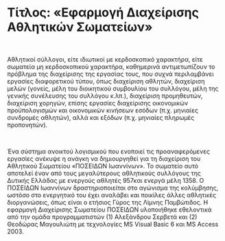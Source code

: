 Τίτλος: «Εφαρμογή Διαχείρισης Αθλητικών Σωματείων»
==================================================

 

Αθλητικοί σύλλογοι, είτε ιδιωτικοί με κερδοσκοπικό χαρακτήρα, είτε σωματεία μη
κερδοσκοπικού χαρακτήρα, καθημερινά αντιμετωπίζουν το πρόβλημα της διαχείρισης
της εργασίας τους, που συχνά περιλαμβάνει εργασίες διαφορετικού τύπου, όπως
διαχείριση αθλητών, διαχείριση μελών (γονείς, μέλη του διοικητικού συμβουλίου
του συλλόγου, μέλη της γενικής συνέλευσης του συλλόγου κ.λπ.), διαχείριση
προμηθευτών, διαχείριση χορηγών, επίσης εργασίες διαχείρισης οικονομικών
προϋπολογισμών και οικονομικών κινήσεων εσόδων (π.χ. μηνιαίες συνδρομές
αθλητών), αλλά και εξόδων (π.χ. μηνιαίες πληρωμές προπονητών).

 

Ένα σύστημα ανοικτού λογισμικού που ενοποιεί τις προαναφερόμενες εργασίες
ανέκυψε η ανάγκη να δημιουργηθεί για τη διαχείριση του Αθλητικού Σωματείου
«ΠΟΣΕΙΔΩΝ Ιωαννίνων». Το σωματείο αυτό αποτελεί έναν από τους μεγαλύτερους
αθλητικούς συλλόγους της Δυτικής Ελλάδας με ενεργούς αθλητές 957και ενεργά μέλη
1358. Ο ΠΟΣΕΙΔΩΝ Ιωαννίνων δραστηριοποιείται στο αγώνισμα της κολύμβησης, ωστόσο
στο ενεργητικό του έχει αναλάβει και ποικίλες άλλες αθλητικές διοργανώσεις, όπως
είναι ο ετήσιος Γύρος της Λίμνης Παμβώτιδος. Η εφαρμογή Διαχείρισης Σωματείου
ΠΟΣΕΙΔΩΝ υλοποιήθηκε εθελοντικά από την ομάδα προγραμματιστών (1) Αλεξάνδρου
Σερβετά και (2) Θεοδώρας Μαγουλιώτη με τεχνολογίες MS Visual Basic 6 και MS
Access 2003.
